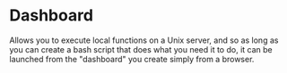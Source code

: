 # Dashboard
Allows you to execute local functions on a Unix server, and so as long as you can create a bash script that does what you need it to do, it can be launched from the "dashboard" you create simply from a browser.
